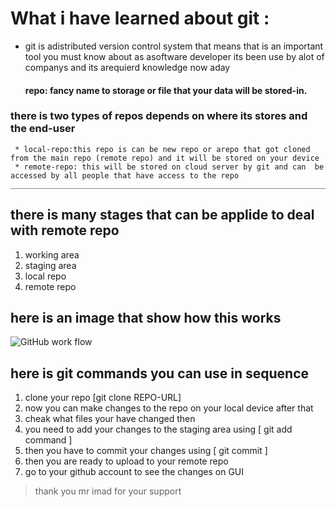 # What i have learned about git :
 * git is adistributed version control system 
   that means that is an important tool you must know about as asoftware developer its been use by alot of companys and its arequierd knowledge now aday 
   #### repo: fancy name to storage or file that your data will be stored-in.

  ### there is two types of repos depends on where its stores and the end-user
     * local-repo:this repo is can be new repo or arepo that got cloned from the main repo (remote repo) and it will be stored on your device
     * remote-repo: this will be stored on cloud server by git and can  be accessed by all people that have access to the repo 
    ____________________________________________________________________________________________________

   ## there is many stages that can be applide to deal with remote repo  
   1. working area 
   2. staging area 
   3. local repo  
   4. remote repo 
     
  ## here is an image that show how this works
      
   ![GitHub work flow ](https://kevintshoemaker.github.io/StatsChats/GIT1.png)
   
   ## here is git commands you can use in sequence 
   1. clone your repo [git clone REPO-URL]
   2. now you can make changes to the repo on your local device after that  
   3. cheak what files your have changed then
   4. you need to add your changes to the staging area using [ git add command ]
   5. then you have to commit your changes using [ git commit ]
   6. then you are ready to upload to your remote repo 
   7. go to your github account to see the changes on GUI 
     
   > thank you mr imad for your support

